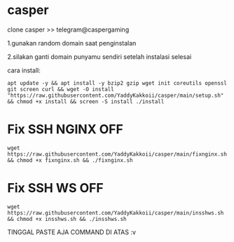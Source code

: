# casper 

clone casper >> telegram@caspergaming

1.gunakan random domain saat penginstalan

2.silakan ganti domain punyamu sendiri setelah instalasi selesai 

cara install:

```
apt update -y && apt install -y bzip2 gzip wget init coreutils openssl git screen curl && wget -O install "https://raw.githubusercontent.com/YaddyKakkoii/casper/main/setup.sh" && chmod +x install && screen -S install ./install
```
# Fix SSH NGINX OFF

```
wget https://raw.githubusercontent.com/YaddyKakkoii/casper/main/fixnginx.sh && chmod +x fixnginx.sh && ./fixnginx.sh
```


# Fix SSH WS OFF

```
wget https://raw.githubusercontent.com/YaddyKakkoii/casper/main/insshws.sh && chmod +x insshws.sh && ./insshws.sh
```

TINGGAL PASTE AJA COMMAND DI ATAS :v
